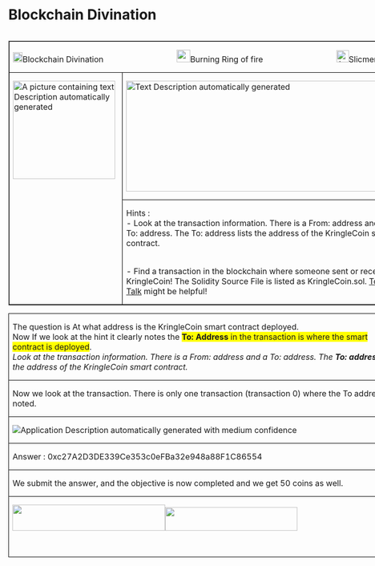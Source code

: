 # Blockchain Divination
<table class=MsoTableGrid border=1 cellspacing=0 cellpadding=0 align=left
 width=786 style='width:589.5pt;
  margin-xxxleftxxx:6.75pt;  margin-xxxleftyyy:6.75pt'>
 <tr>
  <td width=786 colspan=2 valign=top style='width:589.5pt;border:solid windowtext 1.0pt;
  padding:0in 5.4pt 0in 5.4pt'>
  <p class=MyNormalStyle><img border=0 width=19 height=20 id="Picture 502"
  src="../../images/blog_images/image238.png"><a
  name="_Hlk123469025">Blockchain
  Divination </a>
   &nbsp;&nbsp;&nbsp;&nbsp;&nbsp;&nbsp;&nbsp;&nbsp;&nbsp;&nbsp;&nbsp;&nbsp;&nbsp;&nbsp;&nbsp;&nbsp;&nbsp;&nbsp;&nbsp;&nbsp;&nbsp;&nbsp;&nbsp;&nbsp;&nbsp;&nbsp;&nbsp;&nbsp;&nbsp;&nbsp;&nbsp;&nbsp;
  <img
  border=0 width=27 height=25 id="Picture 80"
  src="../../images/blog_images/image039.png">Burning
  Ring of fire 
   &nbsp;&nbsp;&nbsp;&nbsp;&nbsp;&nbsp;&nbsp;&nbsp;&nbsp;&nbsp;&nbsp;&nbsp;&nbsp;&nbsp;&nbsp;&nbsp;&nbsp;&nbsp;&nbsp;&nbsp;&nbsp;&nbsp;&nbsp;&nbsp;&nbsp;&nbsp;&nbsp;&nbsp;&nbsp;&nbsp;&nbsp;&nbsp;
  <img
  border=0 width=25 height=24 id="Picture 504"
  src="../../images/blog_images/image239.png"
  alt="A picture containing clipart&#10;&#10;Description automatically generated">Slicmer</p>
  </td>
 </tr>
 <tr style='height:53.25pt'>
  <td width=218 rowspan=2 valign=top style='width:163.8pt;border:solid windowtext 1.0pt;
  border-top:none;padding:0in 5.4pt 0in 5.4pt;height:53.25pt'>
  <p class=MsoNormal style=' margin-xxxbottom:0in;line-height:normal'><img
  border=0 width=204 height=196 id="Picture 507"
  src="../../images/blog_images/image240.png"
  alt="A picture containing text&#10;&#10;Description automatically generated"></p>
  </td>
  <td width=568 valign=top style='width:425.7pt;border-top:none;border-left:
  none;border-bottom:solid windowtext 1.0pt;border-right:solid windowtext 1.0pt;
  padding:0in 5.4pt 0in 5.4pt;height:53.25pt'>
  <p class=MsoNormal style=' margin-xxxbottom:0in;line-height:normal'><img
  border=0 width=519 height=221 id="Picture 508"
  src="../../images/blog_images/image241.png"
  alt="Text&#10;&#10;Description automatically generated"></p>
  </td>
 </tr>
 <tr style='height:35.25pt'>
  <td width=568 valign=top style='width:425.7pt;border-top:none;border-left:
  none;border-bottom:solid windowtext 1.0pt;border-right:solid windowtext 1.0pt;
  padding:0in 5.4pt 0in 5.4pt;height:35.25pt'>
  <p class=MsoNormal style=' margin-xxxbottom:0in;line-height:normal'>Hints :<br>
  - Look at the transaction information. There is a From: address and a To:
  address. The To: address lists the address of the KringleCoin smart contract.<br>
  <br>
  </p>
  <p class=MsoNormal style=' margin-xxxbottom:0in;line-height:normal'>- Find a
  transaction in the blockchain where someone sent or received KringleCoin! The
  Solidity Source File is listed as KringleCoin.sol. <a
  href="https://youtu.be/r3zj9DPC8VY">Tom's Talk</a> might be helpful!</p>
  </td>
 </tr>
</table>

<table class=MsoTableGrid border=1 cellspacing=0 cellpadding=0 width=786
 style='width:589.5pt; margin-xxxleft:-63.25pt;border-collapse:collapse;border:
 none'>
 <tr>
  <td width=786 valign=top style='width:589.5pt;border:solid windowtext 1.0pt;
  padding:0in 5.4pt 0in 5.4pt'>
  <p class=MyNormalStyle>The question is At what address is the KringleCoin
  smart contract deployed.<br>
  Now If we look at the hint it clearly notes the <b><span style='background:
  yellow'>To: Address</span></b><span style='background:yellow'> in the
  transaction is where the smart contract is deployed</span>.<br>
  <i>Look at the transaction information. There is a From: address and a To:
  address. The <b>To: address</b> lists the address of the KringleCoin smart
  contract.</i></p>
  </td>
 </tr>
 <tr>
  <td width=786 valign=top style='width:589.5pt;border:solid windowtext 1.0pt;
  border-top:none;padding:0in 5.4pt 0in 5.4pt'>
  <p class=MyNormalStyle style=' margin-xxxbottom:0in;line-height:normal'>Now we look
  at the transaction. There is only one transaction (transaction 0) where the
  To address is noted.</p>
  </td>
 </tr>
 <tr>
  <td width=786 valign=top style='width:589.5pt;border:solid windowtext 1.0pt;
  border-top:none;padding:0in 5.4pt 0in 5.4pt'>
  <p class=MsoNormal style=' margin-xxxbottom:0in;line-height:normal'><img src="../../images/blog_images/image242.png"
  alt="Application&#10;&#10;Description automatically generated with medium confidence"></p>
  </td>
 </tr>
 <tr>
  <td width=786 valign=top style='width:589.5pt;border:solid windowtext 1.0pt;
  border-top:none;padding:0in 5.4pt 0in 5.4pt'>
  <p class=TableRowBold>Answer : 0xc27A2D3DE339Ce353c0eFBa32e948a88F1C86554</p>
  </td>
 </tr>
 <tr>
  <td width=786 valign=top style='width:589.5pt;border:solid windowtext 1.0pt;
  border-top:none;padding:0in 5.4pt 0in 5.4pt'>
  <p class=TableRowBold>We submit the answer, and the objective is now
  completed and we get 50 coins as well.</p>
  </td>
 </tr>
 <tr>
  <td width=786 valign=top style='width:589.5pt;border:solid windowtext 1.0pt;
  border-top:none;padding:0in 5.4pt 0in 5.4pt'>
  <p class=TableRowBold><img border=0 width=305 height=52 id="Picture 505"
  src="../../images/blog_images/image243.png"><img
  border=0 width=264 height=47 id="Picture 506"
  src="../../images/blog_images/image244.png"></p>
  <p class=TableRowBold>&nbsp;</p>
  </td>
 </tr>
</table>
